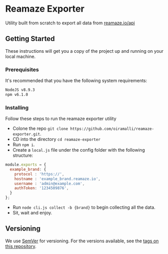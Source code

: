 # Reamaze Exporter

Utility built from scratch to export all data from [reamaze.io/api](https://www.reamaze.com/api)

## Getting Started

These instructions will get you a copy of the project up and running on your local machine.

### Prerequisites

It's recommended that you have the following system requirements:

```txt
NodeJS v8.9.3
npm v6.1.0
```

### Installing

Follow these steps to run the reamaze exporter utility

* Colone the repo `git clone https://github.com/oiramalli/reamaze-exporter.git`.
* CD into the directory `cd reamaze-exporter`
* Run `npm i`.
* Create a `local.js` file under the config folder with the following structure:

```javascript
module.exports = {
  example_brand: {
    protocol : 'https://',
    hostname : 'example_brand.reamaze.io',
    username : 'admin@example.com',
    authToken: '1234509876',
  }
};
```

* Run `node cli.js collect -b {brand}` to begin collecting all the data.
* Sit, wait and enjoy.

## Versioning

We use [SemVer](http://semver.org/) for versioning. For the versions available, see the [tags on this repository](https://github.com/oiramalli/reamaze-exporter/tags).
